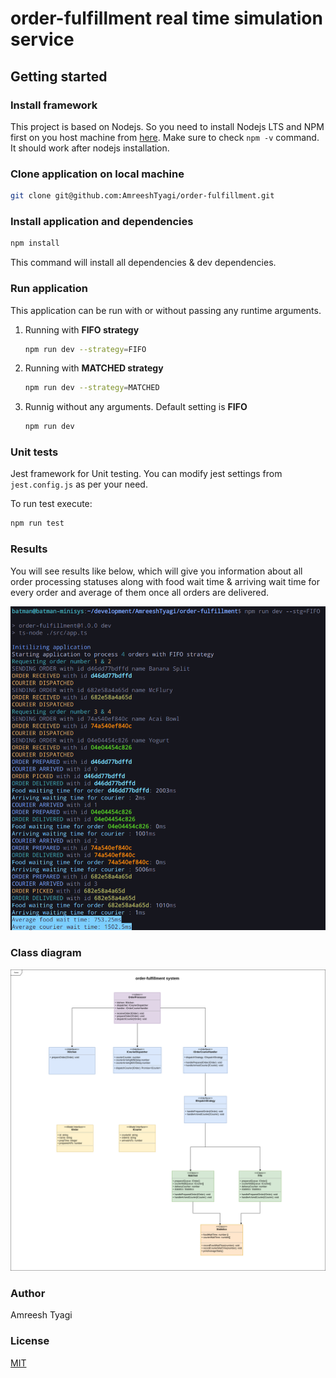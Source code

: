 # order-fulfillment real time simulation service

## Getting started

### **Install framework**
This project is based on Nodejs. So you need to install Nodejs LTS and NPM first on you host machine from [here](https://nodejs.org/en/download/). Make sure to check `npm -v` command. It should work after nodejs installation.


### **Clone application on local machine**
```sh
git clone git@github.com:AmreeshTyagi/order-fulfillment.git
```
### **Install application and dependencies**

```sh
npm install
```
This command will install all dependencies & dev dependencies.

### **Run application**

This application can be run with or without passing any runtime arguments.

1. Running with **FIFO strategy**
   ```sh
   npm run dev --strategy=FIFO
   ```
2. Running with **MATCHED strategy**
   ```sh
   npm run dev --strategy=MATCHED
   ```
3. Runnig without any arguments. Default setting is **FIFO**
    ```sh
   npm run dev
   ```

### **Unit tests**
Jest framework for Unit testing. You can modify jest settings from `jest.config.js` as per your need.

To run test execute:
```sh
npm run test
```

### **Results**

You will see results like below, which will give you information about all order processing statuses along with food wait time & arriving wait time for every order and average of them once all orders are delivered.

![results](results.png)


### **Class diagram**

![Class Diagram](order-fulfillment-system..drawio-final.png)

### **Author**
Amreesh Tyagi

### **License**
[MIT](https://github.com/AmreeshTyagi/order-fulfillment/blob/main/LICENSE)